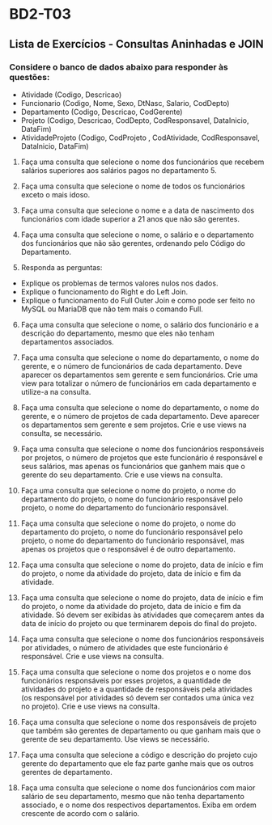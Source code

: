 # BD2-T03

## Lista de Exercícios - Consultas Aninhadas e JOIN  
  
### Considere o banco de dados abaixo para responder às questões:  
  
- Atividade (Codigo, Descricao)
- Funcionario (Codigo, Nome, Sexo, DtNasc, Salario, CodDepto)
- Departamento (Codigo, Descricao, CodGerente)
- Projeto (Codigo, Descricao, CodDepto, CodResponsavel, DataInicio, DataFim) 
- AtividadeProjeto (Codigo, CodProjeto , CodAtividade, CodResponsavel, DataInicio, DataFim)

1. Faça uma consulta que selecione o nome dos funcionários que recebem salários superiores aos salários pagos no departamento 5.

2. Faça uma consulta que selecione o nome de todos os funcionários exceto o mais idoso.

3. Faça uma consulta que selecione o nome e a data de nascimento dos funcionários com idade superior a 21 anos que não são gerentes.

4. Faça uma consulta que selecione o nome, o salário e o departamento dos funcionários que não são gerentes, ordenando pelo Código do Departamento.

5. Responda as perguntas:
  - Explique os problemas de termos valores nulos nos dados.
  - Explique o funcionamento do Right e do Left Join.
  - Explique o funcionamento do Full Outer Join e como pode ser feito no MySQL ou MariaDB que não tem mais o comando Full.

6. Faça uma consulta que selecione o nome, o salário dos funcionário e a descrição do departamento, mesmo que eles não tenham departamentos associados.

7. Faça uma consulta que selecione o nome do departamento, o nome do gerente, e o número de funcionários de cada departamento. Deve aparecer os departamentos sem gerente e sem funcionários. Crie uma view para totalizar o número de funcionários em cada departamento e utilize-a na consulta.

8. Faça uma consulta que selecione o nome do departamento, o nome do gerente, e o número de projetos de cada departamento. Deve aparecer os departamentos sem gerente e sem projetos. Crie e use views na consulta, se necessário.

9. Faça uma consulta que selecione o nome dos funcionários responsáveis por projetos, o número de projetos que este funcionário é responsável e seus salários, mas apenas os funcionários que ganhem mais que o gerente do seu departamento. Crie e use views na consulta.

10. Faça uma consulta que selecione o nome do projeto, o nome do departamento do projeto, o nome do funcionário responsável pelo projeto, o nome do departamento do funcionário responsável.

11. Faça uma consulta que selecione o nome do projeto, o nome do departamento do projeto, o nome do funcionário responsável pelo projeto, o nome do departamento do funcionário responsável, mas apenas os projetos que o responsável é de outro departamento.

12. Faça uma consulta que selecione o nome do projeto, data de início e fim do projeto, o nome da atividade do projeto, data de início e fim da atividade.

13. Faça uma consulta que selecione o nome do projeto, data de início e fim do projeto, o nome da atividade do projeto, data de início e fim da atividade. Só devem ser exibidas às atividades que começarem antes da data de início do projeto ou que terminarem depois do final do projeto.

14. Faça uma consulta que selecione o nome dos funcionários responsáveis por atividades, o número de atividades que este funcionário é responsável. Crie e use views na consulta.

15. Faça uma consulta que selecione o nome dos projetos e o nome dos funcionários responsáveis por esses projetos, a quantidade de atividades do projeto e a quantidade de responsáveis pela atividades (os responsável por atividades só devem ser contados uma única vez no projeto). Crie e use views na consulta.

16. Faça uma consulta que selecione o nome dos responsáveis de projeto que também são gerentes de departamento ou que ganham mais que o gerente de seu departamento. Use views se necessário.

17. Faça uma consulta que selecione a código  e descrição do projeto cujo gerente do departamento que ele faz parte ganhe mais que os outros gerentes de departamento.

18. Faça uma consulta que selecione o nome dos funcionários com maior salário de seu departamento, mesmo que não tenha departamento associado, e o nome dos respectivos departamentos. Exiba em ordem crescente de acordo com o salário.
